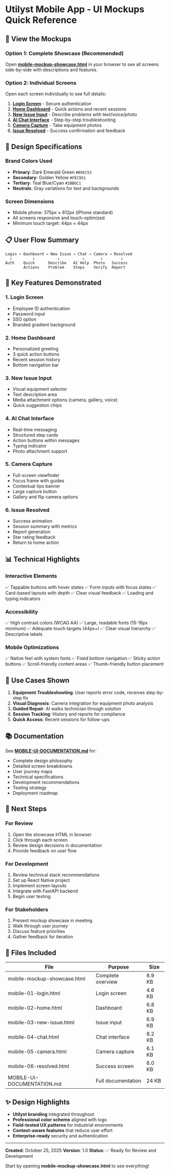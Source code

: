 # Utilyst Mobile App - UI Mockups Quick Reference

## 📱 View the Mockups

### Option 1: Complete Showcase (Recommended)
Open **[mobile-mockup-showcase.html](computer:///mnt/user-data/outputs/mobile-mockup-showcase.html)** in your browser to see all screens side-by-side with descriptions and features.

### Option 2: Individual Screens
Open each screen individually to see full details:

1. **[Login Screen](computer:///mnt/user-data/outputs/mobile-01-login.html)** - Secure authentication
2. **[Home Dashboard](computer:///mnt/user-data/outputs/mobile-02-home.html)** - Quick actions and recent sessions
3. **[New Issue Input](computer:///mnt/user-data/outputs/mobile-03-new-issue.html)** - Describe problems with text/voice/photo
4. **[AI Chat Interface](computer:///mnt/user-data/outputs/mobile-04-chat.html)** - Step-by-step troubleshooting
5. **[Camera Capture](computer:///mnt/user-data/outputs/mobile-05-camera.html)** - Take equipment photos
6. **[Issue Resolved](computer:///mnt/user-data/outputs/mobile-06-resolved.html)** - Success confirmation and feedback

## 🎨 Design Specifications

### Brand Colors Used
- **Primary**: Dark Emerald Green `#095C53`
- **Secondary**: Golden Yellow `#FEC951`
- **Tertiary**: Teal Blue/Cyan `#2BB6C1`
- **Neutrals**: Gray variations for text and backgrounds

### Screen Dimensions
- Mobile phone: 375px × 812px (iPhone standard)
- All screens responsive and touch-optimized
- Minimum touch target: 44px × 44px

## 📋 User Flow Summary

```
Login → Dashboard → New Issue → Chat → Camera → Resolved
  ↓         ↓          ↓          ↓       ↓        ↓
Auth    Quick      Describe   AI Help  Photo   Success
        Actions    Problem    Steps    Verify  Report
```

## 🔧 Key Features Demonstrated

### 1. Login Screen
- Employee ID authentication
- Password input
- SSO option
- Branded gradient background

### 2. Home Dashboard
- Personalized greeting
- 3 quick action buttons
- Recent session history
- Bottom navigation bar

### 3. New Issue Input
- Visual equipment selector
- Text description area
- Media attachment options (camera, gallery, voice)
- Quick suggestion chips

### 4. AI Chat Interface
- Real-time messaging
- Structured step cards
- Action buttons within messages
- Typing indicator
- Photo attachment support

### 5. Camera Capture
- Full-screen viewfinder
- Focus frame with guides
- Contextual tips banner
- Large capture button
- Gallery and flip camera options

### 6. Issue Resolved
- Success animation
- Session summary with metrics
- Report generation
- Star rating feedback
- Return to home action

## 📊 Technical Highlights

### Interactive Elements
✅ Tappable buttons with hover states
✅ Form inputs with focus states
✅ Card-based layouts with depth
✅ Clear visual feedback
✅ Loading and typing indicators

### Accessibility
✅ High contrast colors (WCAG AA)
✅ Large, readable fonts (15-16px minimum)
✅ Adequate touch targets (44px+)
✅ Clear visual hierarchy
✅ Descriptive labels

### Mobile Optimizations
✅ Native feel with system fonts
✅ Fixed bottom navigation
✅ Sticky action buttons
✅ Scroll-friendly content areas
✅ Thumb-friendly button placement

## 🎯 Use Cases Shown

1. **Equipment Troubleshooting**: User reports error code, receives step-by-step fix
2. **Visual Diagnosis**: Camera integration for equipment photo analysis
3. **Guided Repair**: AI walks technician through solution
4. **Session Tracking**: History and reports for compliance
5. **Quick Access**: Recent sessions for follow-ups

## 📚 Documentation

See **[MOBILE-UI-DOCUMENTATION.md](computer:///mnt/user-data/outputs/MOBILE-UI-DOCUMENTATION.md)** for:
- Complete design philosophy
- Detailed screen breakdowns
- User journey maps
- Technical specifications
- Development recommendations
- Testing strategy
- Deployment roadmap

## 🚀 Next Steps

### For Review
1. Open the showcase HTML in browser
2. Click through each screen
3. Review design decisions in documentation
4. Provide feedback on user flow

### For Development
1. Review technical stack recommendations
2. Set up React Native project
3. Implement screen layouts
4. Integrate with FastAPI backend
5. Begin user testing

### For Stakeholders
1. Present mockup showcase in meeting
2. Walk through user journey
3. Discuss feature priorities
4. Gather feedback for iteration

## 📁 Files Included

| File | Purpose | Size |
|------|---------|------|
| mobile-mockup-showcase.html | Complete overview | 8.9 KB |
| mobile-01-login.html | Login screen | 4.6 KB |
| mobile-02-home.html | Dashboard | 6.8 KB |
| mobile-03-new-issue.html | Issue input | 6.9 KB |
| mobile-04-chat.html | Chat interface | 8.2 KB |
| mobile-05-camera.html | Camera capture | 6.1 KB |
| mobile-06-resolved.html | Success screen | 6.0 KB |
| MOBILE-UI-DOCUMENTATION.md | Full documentation | 24 KB |

## ✨ Design Highlights

- **Utilyst branding** integrated throughout
- **Professional color scheme** aligned with logo
- **Field-tested UX patterns** for industrial environments
- **Context-aware features** that reduce user effort
- **Enterprise-ready** security and authentication

---

**Created**: October 25, 2025
**Version**: 1.0
**Status**: ✅ Ready for Review and Development

Start by opening **mobile-mockup-showcase.html** to see everything!
